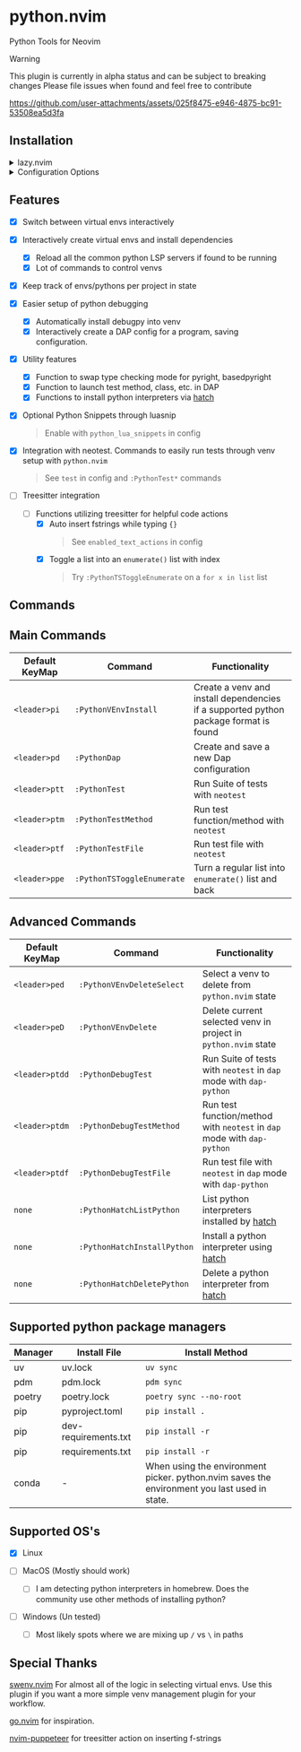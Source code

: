 # python.nvim

Python Tools for Neovim

> [!WARNING]
> This plugin is currently in alpha status and can be subject to breaking changes
> Please file issues when found and feel free to contribute

https://github.com/user-attachments/assets/025f8475-e946-4875-bc91-53508ea5d3fa

## Installation

<details>
<summary>lazy.nvim</summary>

**Example Config**

```lua
return {
  ---@module 'python'
  {
    "joshzcold/python.nvim",
    ---@type python.Config
    opts = { ---@diagnostic disable-line: missing-fields`
    }
  }
}
```

**Include Snippets** by enabling `python_lua_snippets` and adding LuaSnip as a dependency

```lua
return {
  ---@module 'python'
  {
    "joshzcold/python.nvim",
    ---@type python.Config
    opts = { ---@diagnostic disable-line: missing-fields`
        python_lua_snippets = true
    },
  }
}
```

</details>

<details>
<summary>Configuration Options</summary>

```lua
return {
  ---@module 'python'
  {
    "joshzcold/python.nvim",
    ---@type python.Config
    opts = {
        -- Should return a list of tables with a `name` and a `path` entry each.
        -- Gets the argument `venvs_path` set below.
        -- By default just lists the entries in `venvs_path`.
        ---@return VEnv[]
        get_venvs = function(venvs_path)
            return require('python.venv').get_venvs(venvs_path)
        end,
        -- Path for venvs picker
        venvs_path = vim.fn.expand('~/.virtualenvs'),
        -- Something to do after setting an environment
        post_set_venv = nil,
        -- base path for creating new venvs
        auto_create_venv_path = function(parent_dir)
            return vim.fs.joinpath(parent_dir, '.venv')
        end,
        -- Patterns for autocmd LspAttach that trigger the auto venv logic
        -- Add onto this list if you depend on venvs for other file types
        -- like .yaml, .yml for ansible
        auto_venv_lsp_attach_patterns = { "*.py" },

        -- Filetypes to activate commands for python.nvim
        command_setup_filetypes = { "python" },

        -- Load python.nvim python snippets
        python_lua_snippets = false,

        -- List of text actions to take on InsertLeave, TextChanged
        -- Put in empty table or nil to disable
        enabled_text_actions = {
            "f-strings" -- When inserting {}, put in an f-string
        },
        -- Adjust when enabled_text_actions is triggered
        enabled_text_actions_autocmd_events = { "InsertLeave" },

        -- Load python keymaps. Everything starting with <leader>p...
        keymaps = {
            -- following nvim_set_keymap() mode, lhs, rhs, opts
            mappings = {
            ['<leader>pv'] = { "n", "<cmd>PythonVEnvPick<cr>", { desc = "python.nvim: pick venv" } },
            ['<leader>pi'] = { "n", "<cmd>PythonVEnvInstall<cr>", { desc = "python.nvim: python venv install" } },
            ['<leader>pd'] = { "n", "<cmd>PythonDap<cr>", { desc = "python.nvim: python run debug program" } },

            -- Test Actions
            ['<leader>ptt'] = { "n", "<cmd>PythonTest<cr>", { desc = "python.nvim: python run test suite" } },
            ['<leader>ptm'] = { "n", "<cmd>PythonTestMethod<cr>", { desc = "python.nvim: python run test method" } },
            ['<leader>ptf'] = { "n", "<cmd>PythonTestFile<cr>", { desc = "python.nvim: python run test file" } },
            ['<leader>ptdd'] = { "n", "<cmd>PythonDebugTest<cr>", { desc = "python.nvim: run test suite in debug mode." } },
            ['<leader>ptdm'] = { "n", "<cmd>PythonDebugTestMethod<cr>", { desc = "python.nvim: run test method in debug mode." } },
            ['<leader>ptdf'] = { "n", "<cmd>PythonDebugTestFile<cr>", { desc = "python.nvim: run test file in debug mode." } },

            -- VEnv Actions
            ['<leader>ped'] = { "n", "<cmd>PythonVEnvDeleteSelect<cr>", { desc = "python.nvim: select and delete a known venv." } },
            ['<leader>peD'] = { "n", "<cmd>PythonVEnvDelete<cr>", { desc = "python.nvim: delete current venv set." } },

            -- Language Actions
            ['<leader>ppe'] = { "n", "<cmd>PythonTSToggleEnumerate<cr>", { desc = "python.nvim: turn list into enumerate" } },
            }
        },
        -- Settings regarding ui handling
        ui = {
            -- Amount of time to pause closing of ui after a finished task
            ui_close_timeout = 5000,
            -- zindex of new ui elements.
            zindex = 999,
            -- Default ui style for interfaces created by python.nvim
            ---@alias python_ui_default_style "'popup'|nil"
            default_ui_style = "popup",
            popup = {
            demensions = {
                width = "60",
                height = "25"
            }
            }
        },

        -- Tell neotest-python which test runner to use
        test = {
            test_runner = "pytest"
        }
    }
  }
}

```

</details>

## Features

- [x] Switch between virtual envs interactively
- [x] Interactively create virtual envs and install dependencies

  - [x] Reload all the common python LSP servers if found to be running
  - [x] Lot of commands to control venvs

- [x] Keep track of envs/pythons per project in state

- [x] Easier setup of python debugging

  - [x] Automatically install debugpy into venv
  - [x] Interactively create a DAP config for a program, saving configuration.

- [x] Utility features

  - [x] Function to swap type checking mode for pyright, basedpyright
  - [x] Function to launch test method, class, etc. in DAP
  - [x] Functions to install python interpreters via [hatch](https://hatch.pypa.io/latest/)

- [x] Optional Python Snippets through luasnip

  > Enable with `python_lua_snippets` in config

- [x] Integration with neotest. Commands to easily run tests through venv setup with `python.nvim`

  > See `test` in config and `:PythonTest*` commands

- [ ] Treesitter integration
  - [ ] Functions utilizing treesitter for helpful code actions
    - [x] Auto insert fstrings while typing `{}`
      > See `enabled_text_actions` in config
    - [x] Toggle a list into an `enumerate()` list with index
      > Try `:PythonTSToggleEnumerate` on a `for x in list` list

## Commands

## Main Commands

| Default KeyMap | Command                    | Functionality                                                                        |
| -------------- | -------------------------- | ------------------------------------------------------------------------------------ |
| `<leader>pi`   | `:PythonVEnvInstall`       | Create a venv and install dependencies if a supported python package format is found |
| `<leader>pd`   | `:PythonDap`               | Create and save a new Dap configuration                                              |
| `<leader>ptt`  | `:PythonTest`              | Run Suite of tests with `neotest`                                                    |
| `<leader>ptm`  | `:PythonTestMethod`        | Run test function/method with `neotest`                                              |
| `<leader>ptf`  | `:PythonTestFile`          | Run test file with `neotest`                                                         |
| `<leader>ppe`  | `:PythonTSToggleEnumerate` | Turn a regular list into `enumerate()` list and back                                 |

## Advanced Commands

| Default KeyMap | Command                     | Functionality                                                                |
| -------------- | --------------------------- | ---------------------------------------------------------------------------- |
| `<leader>ped`  | `:PythonVEnvDeleteSelect`   | Select a venv to delete from `python.nvim` state                             |
| `<leader>peD`  | `:PythonVEnvDelete`         | Delete current selected venv in project in `python.nvim` state               |
| `<leader>ptdd` | `:PythonDebugTest`          | Run Suite of tests with `neotest` in `dap` mode with `dap-python`            |
| `<leader>ptdm` | `:PythonDebugTestMethod`    | Run test function/method with `neotest` in `dap` mode with `dap-python`      |
| `<leader>ptdf` | `:PythonDebugTestFile`      | Run test file with `neotest` in `dap` mode with `dap-python`                 |
| `none`         | `:PythonHatchListPython`    | List python interpreters installed by [hatch](https://hatch.pypa.io/latest/) |
| `none`         | `:PythonHatchInstallPython` | Install a python interpreter using [hatch](https://hatch.pypa.io/latest/)    |
| `none`         | `:PythonHatchDeletePython`  | Delete a python interpreter from [hatch](https://hatch.pypa.io/latest/)      |

## Supported python package managers

| Manager | Install File         | Install Method                                                                               |
| ------- | -------------------- | -------------------------------------------------------------------------------------------- |
| uv      | uv.lock              | `uv sync`                                                                                    |
| pdm     | pdm.lock             | `pdm sync`                                                                                   |
| poetry  | poetry.lock          | `poetry sync --no-root`                                                                      |
| pip     | pyproject.toml       | `pip install .`                                                                              |
| pip     | dev-requirements.txt | `pip install -r`                                                                             |
| pip     | requirements.txt     | `pip install -r`                                                                             |
| conda   | -                    | When using the environment picker. python.nvim saves the environment you last used in state. |

## Supported OS's

- [x] Linux

- [ ] MacOS (Mostly should work)

  - [ ] I am detecting python interpreters in homebrew. Does the community use other methods of installing python?

- [ ] Windows (Un tested)
  - [ ] Most likely spots where we are mixing up `/` vs `\` in paths

## Special Thanks

[swenv.nvim](https://github.com/AckslD/swenv.nvim) For almost all of the logic in selecting virtual envs.
Use this plugin if you want a more simple venv management plugin for your workflow.

[go.nvim](https://github.com/ray-x/go.nvim) for inspiration.

[nvim-puppeteer](https://github.com/chrisgrieser/nvim-puppeteer) for treesitter action on inserting f-strings

